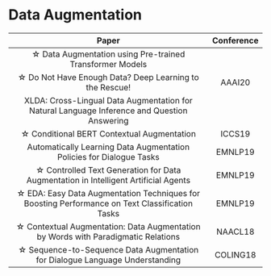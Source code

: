 # Data Augmentation

| Paper | Conference |
| :---: | :---: |
| ☆ Data Augmentation using Pre-trained Transformer Models||
| ☆ Do Not Have Enough Data? Deep Learning to the Rescue! | AAAI20 |
|XLDA: Cross-Lingual Data Augmentation for Natural Language Inference and Question Answering||
| ☆ Conditional BERT Contextual Augmentation|ICCS19|
| Automatically Learning Data Augmentation Policies for Dialogue Tasks | EMNLP19 |
| ☆ Controlled Text Generation for Data Augmentation in Intelligent Artificial Agents|EMNLP19|
| ☆ EDA: Easy Data Augmentation Techniques for Boosting Performance on Text Classification Tasks|EMNLP19| 
| ☆ Contextual Augmentation: Data Augmentation by Words with Paradigmatic Relations|NAACL18|
| ☆ Sequence-to-Sequence Data Augmentation for Dialogue Language Understanding|COLING18|

